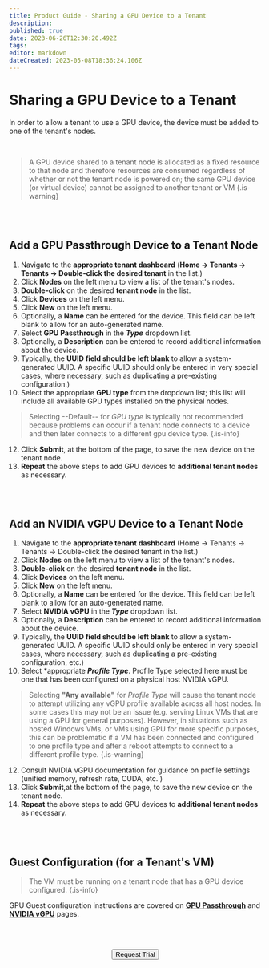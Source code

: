 ```yaml
---
title: Product Guide - Sharing a GPU Device to a Tenant
description: 
published: true
date: 2023-06-26T12:30:20.492Z
tags: 
editor: markdown
dateCreated: 2023-05-08T18:36:24.106Z
---
```


# Sharing a GPU Device to a Tenant

In order to allow a tenant to use a GPU device, the device must be added to one of the tenant's nodes.  

<br>


> A GPU device shared to a tenant node is allocated as a fixed resource to that node and therefore resources are consumed regardless of whether or not the tenant node is powered on; the same GPU device (or virtual device) cannot be assigned to another tenant or VM {.is-warning}

<br>
<br>


## Add a GPU Passthrough Device to a Tenant Node

1. Navigate to the **appropriate tenant dashboard** (**Home -> Tenants -> Tenants -> Double-click the desired tenant** in the list.) 
3. Click **Nodes** on the left menu to view a list of the tenant's nodes.
4.  **Double-click** on the desired **tenant node** in the list. 
5. Click **Devices** on the left menu.
6. Click **New** on the left menu.
7. Optionally, a **Name** can be entered for the device.  This field can be left blank to allow for an auto-generated name.  
8. Select **GPU Passthrough** in the ***Type*** dropdown list.
9. Optionally, a **Description** can be entered to record additional information about the device. 
10. Typically, the **UUID field should be left blank** to allow a system-generated UUID.  A specific UUID should only be entered in very special cases, where necessary, such as duplicating a pre-existing configuration.)
11. Select the appropriate **GPU type** from the dropdown list; this list will include all available GPU types installed on the physical nodes.  
> Selecting --Default-- for *GPU type* is typically not recommended because problems can occur if a tenant node connects to a device and then later connects to a different gpu device type. {.is-info}
12. Click **Submit**, at the bottom of the page, to save the new device on the tenant node.
13. **Repeat** the above steps to add GPU devices to **additional tenant nodes** as necessary.

<br>
<br>


## Add an NVIDIA vGPU Device to a Tenant Node

1. Navigate to the **appropriate tenant dashboard** (Home -> Tenants -> Tenants -> Double-click the desired tenant in the list.) 
3. Click **Nodes** on the left menu to view a list of the tenant's nodes.
4.  **Double-click** on the desired **tenant node** in the list. 
5. Click **Devices** on the left menu.
6. Click **New** on the left menu.
7. Optionally, a **Name** can be entered for the device.  This field can be left blank to allow for an auto-generated name.  
8. Select **NVIDIA vGPU** in the ***Type*** dropdown list. 
9. Optionally, a **Description** can be entered to record additional information about the device. 
10. Typically, the **UUID field should be left blank** to allow a system-generated UUID.  A specific UUID should only be entered in very special cases, where necessary, such as duplicating a pre-existing configuration, etc.)
11. Select *appropriate ***Profile Type***.  Profile Type selected here must be one that has been configured on a physical host NVIDIA vGPU.  
> Selecting **"Any available"** for *Profile Type*  will cause the tenant node to attempt utilizing any vGPU profile available across all host nodes.  In some cases this may not be an issue (e.g. serving Linux VMs that are using a GPU for general purposes). However, in situations such as hosted Windows VMs, or VMs using GPU for more specific purposes, this can be problematic if a VM has been connected and configured to one profile type and after a reboot attempts to connect to a different profile type. {.is-warning}

12. Consult NVIDIA vGPU documentation for guidance on profile settings (unified memory, refresh rate, CUDA, etc. )
12. Click **Submit**,at the bottom of the page, to save the new device on the tenant node.
13. **Repeat** the above steps to add GPU devices to **additional tenant nodes** as necessary.

<br>
<br>

## Guest Configuration (for a Tenant's VM)

> The VM must be running on a tenant node that has a GPU device configured. {.is-info}

GPU Guest configuration instructions are covered on [**GPU Passthrough**](/public/ProductGuide/GPUPassthrough) and [**NVIDIA vGPU**](/public/ProductGuide/nvidiavGPU) pages.

<br>   



<br>

<div style="text-align:center; margin-bottom:5px">

  <a href="https://www.verge.io/test-drive#Demo-Section"><button class="button-cta">Request Trial</button></a>
</div>





